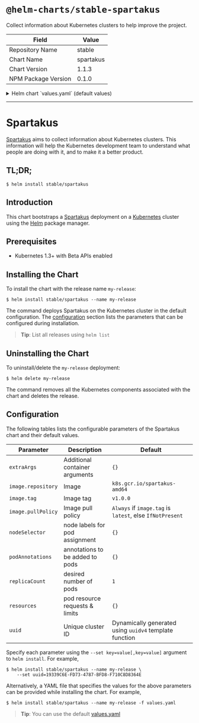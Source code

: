 # `@helm-charts/stable-spartakus`

Collect information about Kubernetes clusters to help improve the project.

| Field               | Value     |
| ------------------- | --------- |
| Repository Name     | stable    |
| Chart Name          | spartakus |
| Chart Version       | 1.1.3     |
| NPM Package Version | 0.1.0     |

<details>

<summary>Helm chart `values.yaml` (default values)</summary>

```yaml
extraArgs: {}

## Container image
##
image:
  repository: k8s.gcr.io/spartakus-amd64
  tag: v1.0.0
  pullPolicy: IfNotPresent

## Node labels for pod assignment
## Ref: https://kubernetes.io/docs/user-guide/node-selection/
##
nodeSelector: {}

## Annotations to be added to pods
##
podAnnotations: {}

replicaCount: 1

## Resource requests and limits
## Ref: http://kubernetes.io/docs/user-guide/compute-resources/
##
resources:
  {}
  # limits:
  #   cpu: 2m
  #   memory: 8Mi
  # requests:
  #   cpu: 2m
  #   memory: 8Mi

## A version 4 UUID to uniquely identify the cluster
## If not provided, Helm will generate automatically at install-time.
##
uuid: ''
```

</details>

---

# Spartakus

[Spartakus](https://github.com/kubernetes-incubator/spartakus) aims to collect information about Kubernetes clusters. This information will help the Kubernetes development team to understand what people are doing with it, and to make it a better product.

## TL;DR;

```console
$ helm install stable/spartakus
```

## Introduction

This chart bootstraps a [Spartakus](https://github.com/kubernetes-incubator/spartakus) deployment on a [Kubernetes](http://kubernetes.io) cluster using the [Helm](https://helm.sh) package manager.

## Prerequisites

- Kubernetes 1.3+ with Beta APIs enabled

## Installing the Chart

To install the chart with the release name `my-release`:

```console
$ helm install stable/spartakus --name my-release
```

The command deploys Spartakus on the Kubernetes cluster in the default configuration. The [configuration](#configuration) section lists the parameters that can be configured during installation.

> **Tip**: List all releases using `helm list`

## Uninstalling the Chart

To uninstall/delete the `my-release` deployment:

```console
$ helm delete my-release
```

The command removes all the Kubernetes components associated with the chart and deletes the release.

## Configuration

The following tables lists the configurable parameters of the Spartakus chart and their default values.

| Parameter          | Description                     | Default                                                  |
| ------------------ | ------------------------------- | -------------------------------------------------------- |
| `extraArgs`        | Additional container arguments  | `{}`                                                     |
| `image.repository` | Image                           | `k8s.gcr.io/spartakus-amd64`                             |
| `image.tag`        | Image tag                       | `v1.0.0`                                                 |
| `image.pullPolicy` | Image pull policy               | `Always` if `image.tag` is `latest`, else `IfNotPresent` |
| `nodeSelector`     | node labels for pod assignment  | `{}`                                                     |
| `podAnnotations`   | annotations to be added to pods | `{}`                                                     |
| `replicaCount`     | desired number of pods          | `1`                                                      |
| `resources`        | pod resource requests & limits  | `{}`                                                     |
| `uuid`             | Unique cluster ID               | Dynamically generated using `uuidv4` template function   |

Specify each parameter using the `--set key=value[,key=value]` argument to `helm install`. For example,

```console
$ helm install stable/spartakus --name my-release \
    --set uuid=19339C6E-FD73-4787-BFD8-F710C8D8364E
```

Alternatively, a YAML file that specifies the values for the above parameters can be provided while installing the chart. For example,

```console
$ helm install stable/spartakus --name my-release -f values.yaml
```

> **Tip**: You can use the default [values.yaml](values.yaml)
